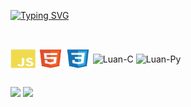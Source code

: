 [![Typing SVG](https://readme-typing-svg.demolab.com?font=Fira+Code&duration=4000&pause=500&color=18DC00&width=435&lines=+Ol%C3%A1!+Eu+sou+o+Luan%2C+seja+bem-vindo.;-+%F0%9F%94%AD+Sou+programador+Front-End;-+%F0%9F%8C%B1+Estudando+JavaScript)](https://git.io/typing-svg)

  ##

  <div style="display: inline_block"><br>
  <img align="center" alt="Luan-Js" height="30" width="40" src="https://raw.githubusercontent.com/devicons/devicon/master/icons/javascript/javascript-plain.svg">
  <img align="center" alt="Luan" height="30" width="40" src="https://raw.githubusercontent.com/devicons/devicon/master/icons/html5/html5-original.svg">
  <img align="center" alt="Luan-CSS" height="30" width="40" src="https://raw.githubusercontent.com/devicons/devicon/master/icons/css3/css3-original.svg">
  <img align="center" alt="Luan-C" height="30" width="40" src="https://cdn.jsdelivr.net/gh/devicons/devicon@latest/icons/c/c-original.svg" />
  <img align="center" alt="Luan-Py" height="30" width="40" src="https://cdn.jsdelivr.net/gh/devicons/devicon@latest/icons/python/python-original-wordmark.svg" />



</div>

  ##

  <div> 
 	<a href="https://www.twitch.tv/luanleft" target="_blank"><img src="https://img.shields.io/badge/Twitch-9146FF?style=for-the-badge&logo=twitch&logoColor=white" target="_blank"></a>
  <a href="https://www.linkedin.com/in/luan-magalh%C3%A3es-5480b224b/" target="_blank"><img src="https://img.shields.io/badge/-LinkedIn-%230077B5?style=for-the-badge&logo=linkedin&logoColor=white" target="_blank"></a> 
  
</div>

